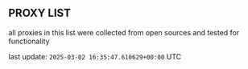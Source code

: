 ## PROXY LIST

all proxies in this list were collected from open sources and tested for functionality

last update: `2025-03-02 16:35:47.610629+00:00` UTC